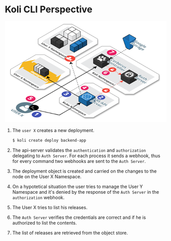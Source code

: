 # Koli CLI Perspective

![](ux-cli-perspective.png)

1. The `user X` creates a new deployment.

	```bash
	$ koli create deploy backend-app
	```

2. The api-server validates the `authentication` and `authorization` delegating to `Auth Server`.
For each process it sends a webhook, thus for every command two webhooks are sent 
to the `Auth Server`.
3. The deployment object is created and carried on the changes to the node on the User X Namespace.
4. On a hypotetical situation the user tries to manage the User Y Namespace and it's denied by the response
of the `Auth Server` in the `authorization` webhook.
5. The User X tries to list his releases.
6. The `Auth Server` verifies the credentials are correct and if he is authorized to list the contents. 
7. The list of releases are retrieved from the object store.